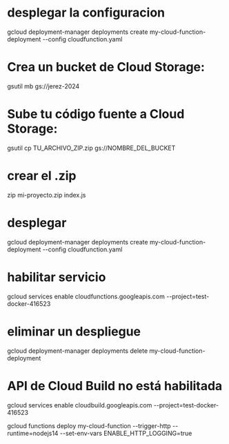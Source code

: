 # desplegar la configuracion
gcloud deployment-manager deployments create my-cloud-function-deployment --config cloudfunction.yaml
# Crea un bucket de Cloud Storage:
gsutil mb gs://jerez-2024
# Sube tu código fuente a Cloud Storage:
gsutil cp TU_ARCHIVO_ZIP.zip gs://NOMBRE_DEL_BUCKET
# crear el .zip
zip mi-proyecto.zip index.js
# desplegar
gcloud deployment-manager deployments create my-cloud-function-deployment --config cloudfunction.yaml

# habilitar servicio
gcloud services enable cloudfunctions.googleapis.com --project=test-docker-416523
# eliminar un despliegue
gcloud deployment-manager deployments delete my-cloud-function-deployment
# API de Cloud Build no está habilitada 
gcloud services enable cloudbuild.googleapis.com --project=test-docker-416523


gcloud functions deploy my-cloud-function --trigger-http --runtime=nodejs14 --set-env-vars ENABLE_HTTP_LOGGING=true

